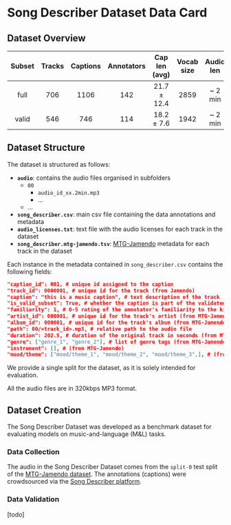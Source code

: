 # Song Describer Dataset Data Card
## Dataset Overview
| Subset | Tracks | Captions | Annotators | Cap len (avg) | Vocab size  | Audio len | 
|:----:|:----:|:-----:|:-----:|:----:|:-----:|:-----:|
| full | 706 | 1106 | 142 |  21.7 ± 12.4 |  2859 |  ~ 2 min | 
| valid| 546 | 746  | 114 |  18.2 ± 7.6 | 1942 |  ~ 2 min | 

## Dataset Structure

The dataset is structured as follows:
-  **`audio`**: contains the audio files organised in subfolders
    - `00`
        - `audio_id_xx.2min.mp3`
        - ...
    - ...
- **`song_describer.csv`**: main csv file containing the data annotations and metadata
- **`audio_licenses.txt`**: text file with the audio licenses for each track in the dataset
- **`song_describer.mtg-jamendo.tsv`**: [MTG-Jamendo](https://mtg.github.io/mtg-jamendo-dataset/) metadata for each track in the dataset

Each instance in the metadata contained in `song_describer.csv` contains the following fields:
```json
"caption_id": 001, # unique id assigned to the caption
"track_id": 0000001, # unique id for the track (from Jamendo)
"caption": "this is a music caption", # text description of the track
"is_valid_subset": True, # whether the caption is part of the validated subset
"familiarity": 1, # 0-5 rating of the annotator's familiarity to the kind music in the track
"artist_id": 000001, # unique id for the track's artist (from MTG-Jamendo)
"album_id": 000001, # unique id for the track's album (from MTG-Jamendo)
"path": 00/<track_id>.mp3, # relative path to the audio file
"duration": 202.5, # duration of the original track in seconds (from MTG-Jamendo)
"genre": ["genre_1", "genre_2"], # list of genre tags (from MTG-Jamendo)
"instrument": [], # (from MTG-Jamendo)
"mood/theme": ["mood/theme_1", "mood/theme_2", "mood/theme_3",], # (from MTG-Jamendo)
```

We provide a single split for the dataset, as it is solely intended for evaluation.

All the audio files are in 320kbps MP3 format.

## Dataset Creation
The Song Describer Dataset was developed as a benchmark dataset for evaluating models on music-and-language (M&L) tasks.

### Data Collection
The audio in the Song Describer Dataset comes from the `split-0` test split of the [MTG-Jamendo dataset](). The annotations (captions) were crowdsourced via the [Song Describer platform](https://github.com/ilaria-manco/song-describer).

### Data Validation
[todo]
